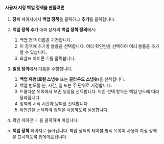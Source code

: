 <!--author=SharS last changed: 11/04/15-->


#### <a name="to-create-a-custom-backup-policy"></a>사용자 지정 백업 정책을 만들려면
1. **장치** 페이지에서 **백업 정책**을 클릭하고 **추가**를 클릭합니다.
2. **백업 정책 추가** 대화 상자의 **백업 정책 정의**에서:
   
   1. 백업 정책 이름을 지정합니다.
   2. 이 정책에 추가할 볼륨을 선택합니다. 여러 확인란을 선택하여 여러 볼륨을 추가할 수 있습니다.
   3. 화살표 아이콘  ![확인 아이콘](./media/storsimple-create-custom-backup-policy-u2/HCS_ArrowIcon-include.png)를 클릭합니다.
3. **일정 정의**에서 다음을 수행합니다.
   
   1. **백업 유형**(**로컬 스냅숏** 또는 **클라우드 스냅숏**)을 선택합니다.
   2. 백업 빈도를 분, 시간, 일 또는 주 단위로 지정합니다.
   3. 드롭다운 목록에서 보존 일정을 선택합니다. 보존 선택 항목은 백업 빈도에 따라 달라집니다. 
   4. 정책의 시작 시간과 날짜를 선택합니다.
   5. 확인란을 선택하여 정책을 사용하도록 설정합니다.
4. 확인 아이콘 ![확인 아이콘](./media/storsimple-add-backup-policy-u2/HCS_CheckIcon-include.png) 을 클릭하여 마칩니다.
5. **백업 정책** 페이지로 돌아갑니다. 백업 정책의 테이블 형식 목록이 사용자 지정 정책을 표시하도록 업데이트됩니다.



<!--HONumber=Nov16_HO3-->


